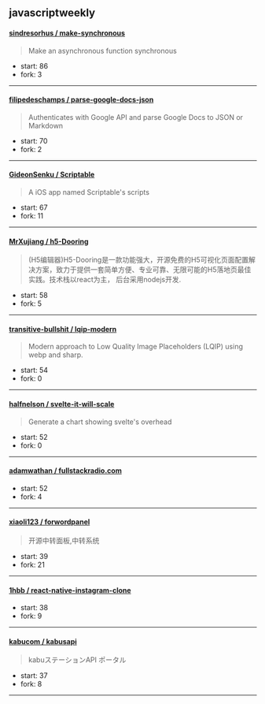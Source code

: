 ## javascriptweekly

#### [sindresorhus / make-synchronous](https://github.com/sindresorhus/make-synchronous)

> Make an asynchronous function synchronous

+ start: 86
+ fork: 3

----


#### [filipedeschamps / parse-google-docs-json](https://github.com/filipedeschamps/parse-google-docs-json)

> Authenticates with Google API and parse Google Docs to JSON or Markdown

+ start: 70
+ fork: 2

----


#### [GideonSenku / Scriptable](https://github.com/GideonSenku/Scriptable)

> A iOS app named Scriptable's scripts

+ start: 67
+ fork: 11

----


#### [MrXujiang / h5-Dooring](https://github.com/MrXujiang/h5-Dooring)

> (H5编辑器)H5-Dooring是一款功能强大，开源免费的H5可视化页面配置解决方案，致力于提供一套简单方便、专业可靠、无限可能的H5落地页最佳实践。技术栈以react为主， 后台采用nodejs开发.

+ start: 58
+ fork: 5

----


#### [transitive-bullshit / lqip-modern](https://github.com/transitive-bullshit/lqip-modern)

> Modern approach to Low Quality Image Placeholders (LQIP) using webp and sharp.

+ start: 54
+ fork: 0

----


#### [halfnelson / svelte-it-will-scale](https://github.com/halfnelson/svelte-it-will-scale)

> Generate a chart showing svelte's overhead

+ start: 52
+ fork: 0

----


#### [adamwathan / fullstackradio.com](https://github.com/adamwathan/fullstackradio.com)

> 

+ start: 52
+ fork: 4

----


#### [xiaoli123 / forwordpanel](https://github.com/xiaoli123/forwordpanel)

> 开源中转面板,中转系统

+ start: 39
+ fork: 21

----


#### [1hbb / react-native-instagram-clone](https://github.com/1hbb/react-native-instagram-clone)

> 

+ start: 38
+ fork: 9

----


#### [kabucom / kabusapi](https://github.com/kabucom/kabusapi)

> kabuステーションAPI ポータル

+ start: 37
+ fork: 8

----

